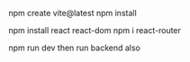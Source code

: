 npm create vite@latest
npm install

npm install react react-dom
npm i react-router

npm run dev
then run backend also